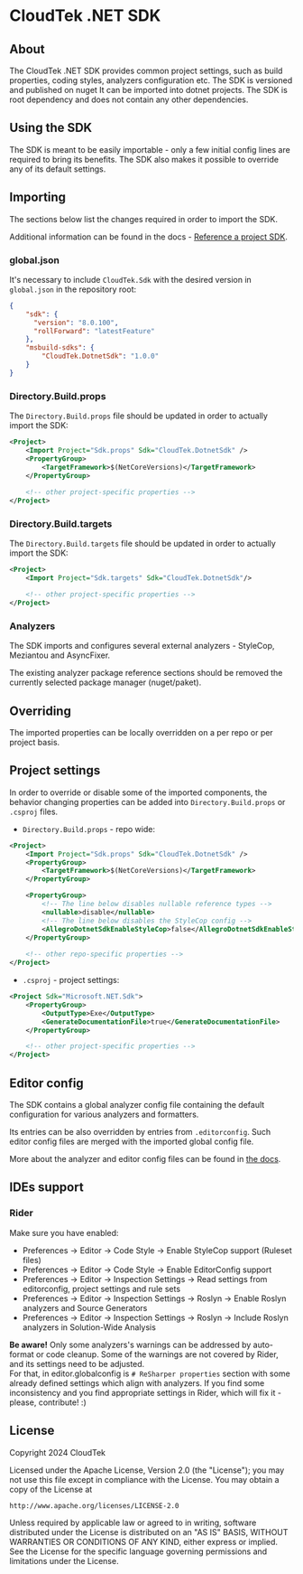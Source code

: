 # CloudTek .NET SDK

## About

The CloudTek .NET SDK provides common project settings, such as build properties, coding styles, analyzers configuration etc.
The SDK is versioned and published on nuget It can be imported into dotnet projects.
The SDK is root dependency and does not contain any other dependencies.

## Using the SDK

The SDK is meant to be easily importable - only a few initial config lines are required to bring its benefits. The SDK also makes it possible to override any of its default settings.

## Importing

The sections below list the changes required in order to import the SDK.

Additional information can be found in the docs - [Reference a project SDK](https://docs.microsoft.com/en-us/visualstudio/msbuild/how-to-use-project-sdk?view=vs-2022#reference-a-project-sdk).

### global.json

It's necessary to include `CloudTek.Sdk` with the desired version in `global.json` in the repository root:

```json
{
    "sdk": {
      "version": "8.0.100",
      "rollForward": "latestFeature"
    },
    "msbuild-sdks": {
        "CloudTek.DotnetSdk": "1.0.0"
    }
}

```
### Directory.Build.props

The `Directory.Build.props` file should be updated in order to actually import the SDK:

```xml
<Project>
    <Import Project="Sdk.props" Sdk="CloudTek.DotnetSdk" />
    <PropertyGroup>
        <TargetFramework>$(NetCoreVersions)</TargetFramework>
    </PropertyGroup>
    
    <!-- other project-specific properties -->
</Project>
```

### Directory.Build.targets

The `Directory.Build.targets` file should be updated in order to actually import the SDK:

```xml
<Project>
    <Import Project="Sdk.targets" Sdk="CloudTek.DotnetSdk"/>

    <!-- other project-specific properties -->
</Project>
```

### Analyzers

The SDK imports and configures several external analyzers - StyleCop, Meziantou and AsyncFixer.

The existing analyzer package reference sections should be removed the currently selected package manager (nuget/paket).
## Overriding

The imported properties can be locally overridden on a per repo or per project basis.

## Project settings

In order to override or disable some of the imported components, the behavior changing properties can be added into `Directory.Build.props` or `.csproj` files.

* `Directory.Build.props` - repo wide:
```xml
<Project>
    <Import Project="Sdk.props" Sdk="CloudTek.DotnetSdk" />
    <PropertyGroup>
        <TargetFramework>$(NetCoreVersions)</TargetFramework>
    </PropertyGroup>

    <PropertyGroup>
        <!-- The line below disables nullable reference types -->
        <nullable>disable</nullable>
        <!-- The line below disables the StyleCop config -->
        <AllegroDotnetSdkEnableStyleCop>false</AllegroDotnetSdkEnableStyleCop>
    </PropertyGroup>
    
    <!-- other repo-specific properties -->
</Project>
```

* `.csproj` - project settings:
```xml
<Project Sdk="Microsoft.NET.Sdk">
    <PropertyGroup>
        <OutputType>Exe</OutputType>
        <GenerateDocumentationFile>true</GenerateDocumentationFile>
    </PropertyGroup>

    <!-- other project-specific properties -->
</Project>
```

## Editor config

The SDK contains a global analyzer config file containing the default configuration for various analyzers and formatters.

Its entries can be also overridden by entries from `.editorconfig`. Such editor config files are merged with the imported global config file.

More about the analyzer and editor config files can be found in [the docs](https://docs.microsoft.com/en-us/dotnet/fundamentals/code-analysis/configuration-files).

## IDEs support

### Rider

Make sure you have enabled:
- Preferences -> Editor -> Code Style -> Enable StyleCop support (Ruleset files)
- Preferences -> Editor -> Code Style -> Enable EditorConfig support
- Preferences -> Editor -> Inspection Settings -> Read settings from editorconfig, project settings and rule sets
- Preferences -> Editor -> Inspection Settings -> Roslyn -> Enable Roslyn analyzers and Source Generators
- Preferences -> Editor -> Inspection Settings -> Roslyn -> Include Roslyn analyzers in Solution-Wide Analysis

**Be aware!**
Only some analyzers's warnings can be addressed by auto-format or code cleanup. Some of the warnings are not covered by Rider, and its settings need to be adjusted.  
For that, in editor.globalconfig is `# ReSharper properties` section with some already defined settings which align with analyzers. If you find some inconsistency and you find appropriate settings in Rider, which will fix it - please, contribute! :)
## License
Copyright 2024 CloudTek

Licensed under the Apache License, Version 2.0 (the "License"); you may not use this file except in compliance with the License. You may obtain a copy of the License at

```http://www.apache.org/licenses/LICENSE-2.0```

Unless required by applicable law or agreed to in writing, software distributed under the License is distributed on an "AS IS" BASIS, WITHOUT WARRANTIES OR CONDITIONS OF ANY KIND, either express or implied. See the License for the specific language governing permissions and limitations under the License.
